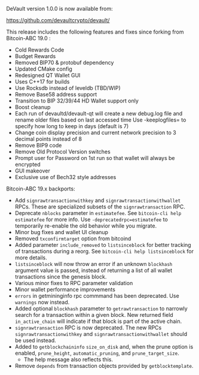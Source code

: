 DeVault version 1.0.0 is now available from:

  <https://github.com/devaultcrypto/devault/>

This release includes the following features and fixes since forking from Bitcoin-ABC 19.0 :
 - Cold Rewards Code
 - Budget Rewards
 - Removed BIP70 & protobuf dependency
 - Updated CMake config
 - Redesigned QT Wallet GUI
 - Uses C++17 for builds
 - Use Rocksdb instead of leveldb (TBD/WIP)
 - Remove Base58 address support
 - Transition to BIP 32/39/44 HD Wallet support only
 - Boost cleanup
 - Each run of devaultd/devault-qt will create a new debug.log file and rename older files based on last accessed time
   Use -keeplogfiles=<days> to specify how long to keep in days (default is 7)
 - Change coin display precision and current network precision to 3 decimal points instead of 8
 - Remove BIP9 code
 - Remove Old Protocol Version switches
 - Prompt user for Password on 1st run so that wallet will always be encrypted
 - GUI makeover
 - Exclusive use of Bech32 style addresses

Bitcoin-ABC 19.x backports:
 
 - Add `signrawtransactionwithkey` and `signrawtransactionwithwallet` RPCs.
   These are specialized subsets of the `signrawtransaction` RPC.
 - Deprecate `nblocks` parameter in `estimatefee`.  See `bitcoin-cli help estimatefee` for more info. Use `-deprecatedrpc=estimatefee`
      to temporarily re-enable the old behavior while you migrate.
 - Minor bug fixes and wallet UI cleanup
 - Removed `txconfirmtarget` option from bitcoind
 - Added parameter `include_removed` to `listsinceblock` for better tracking of transactions during a reorg. See `bitcoin-cli help listsinceblock` for more details.
 - `listsinceblock` will now throw an error if an unknown `blockhash` argument value is passed, instead of returning a list of all wallet transactions since
   the genesis block.
 - Various minor fixes to RPC parameter validation
 - Minor wallet performance improvements
 - `errors` in getmininginfo rpc commmand has been deprecated.  Use `warnings` now instead.
 - Added optional `blockhash` parameter to `getrawtransaction` to narrowly
   search for a transaction within a given block. New returned field
   `in_active_chain` will indicate if that block is part of the active chain.
 - `signrawtransaction` RPC is now deprecated. The new RPCs 
   `signrawtransactionwithkey` and `signrawtransactionwithwallet` should 
   be used instead.
 - Added to `getblockchaininfo` `size_on_disk` and, when the prune option is enabled, `prune_height`, `automatic_pruning`, and `prune_target_size`.
    - The help message also reflects this.
 - Remove `depends` from transaction objects provided by `getblocktemplate`.

